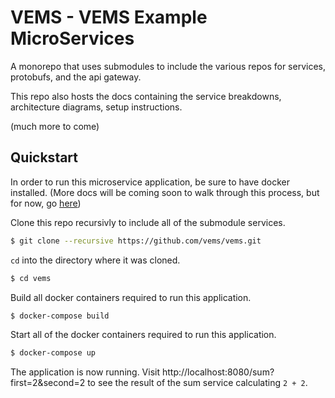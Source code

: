 # VEMS - VEMS Example MicroServices

A monorepo that uses submodules to include the various repos for services, protobufs, and
the api gateway.

This repo also hosts the docs containing the service breakdowns, architecture diagrams,
setup instructions.

(much more to come)

## Quickstart

In order to run this microservice application, be sure to have docker installed. (More
docs will be coming soon to walk through this process, but for now, go
[here](https://docs.docker.com/engine/installation/))

Clone this repo recursivly to include all of the submodule services.

```bash
$ git clone --recursive https://github.com/vems/vems.git
```

`cd` into the directory where it was cloned.

```bash
$ cd vems
```

Build all docker containers required to run this application.

```bash
$ docker-compose build
```

Start all of the docker containers required to run this application.

```bash
$ docker-compose up
```

The application is now running. Visit http://localhost:8080/sum?first=2&second=2 to see
the result of the sum service calculating `2 + 2`.
